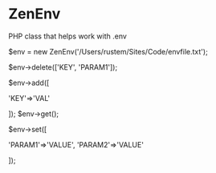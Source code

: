 # ZenEnv
PHP class that helps work with .env


$env = new ZenEnv('/Users/rustem/Sites/Code/envfile.txt');



$env->delete(['KEY', 'PARAM1']);

$env->add([

'KEY'=>'VAL'

]);
$env->get();

$env->set([

'PARAM1'=>'VALUE',
'PARAM2'=>'VALUE'

]);
